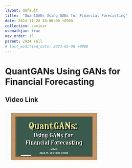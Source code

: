 ```yaml
---
layout: default
title:  "QuantGANs Using GANs for Financial Forecasting"
date: 2024-11-28 18:00:00 +0900
collection: seminar
usemathjax: true
nav_order: 15
parent: 2024 Fall
# last_modified_date: 2023-03-06 +0900
---
```

# QuantGANs Using GANs for Financial Forecasting
<!-- ## <center> Abstract </center>
Francis Guthrie claimed in 1852 the four color problem. We
proof two essential lemmas and then solve six color problem. We expand
the proof of six color problem into five, four color problem. Kempe
published this proof in 1879. However the flaw was discovered in 1890
by Heawood. Although flawed, Kempe’s idea was used as one of a basic
tool. -->
## Video Link

[![Video Label](pictures/14_gans.jpg)](https://www.youtube.com/watch?v=tpGiUekBvhM)

<!-- ## PDF Download -->

<!-- <a target='_blank' href='../2024-1/2024-1_download/crime.pdf'>What is Counting? PDF</a> -->